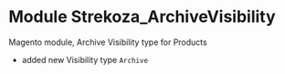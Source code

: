 # Module Strekoza_ArchiveVisibility
Magento module, Archive Visibility type for Products

- added new Visibility type `Archive`
